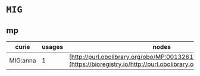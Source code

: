 # `MIG`

## mp

| curie    |   usages | nodes                                                                                                         |
|----------|----------|---------------------------------------------------------------------------------------------------------------|
| MIG:anna |        1 | [http://purl.obolibrary.org/obo/MP:0013261](https://bioregistry.io/http://purl.obolibrary.org/obo/MP:0013261) |
